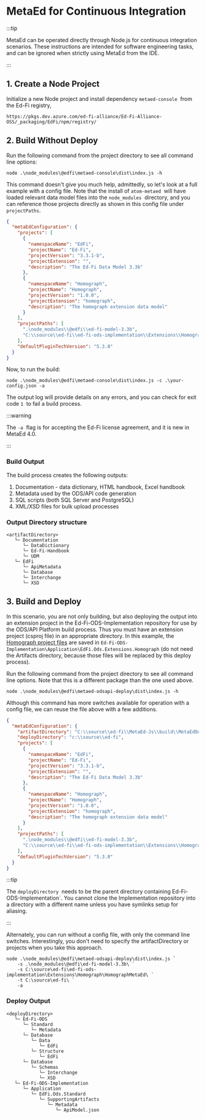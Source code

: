 # MetaEd for Continuous Integration

:::tip

MetaEd can be operated directly through Node.js for continuous
integration scenarios. These instructions are intended for software
engineering tasks, and can be ignored when strictly using MetaEd from the IDE.

:::

## 1. Create a Node Project

Initialize a new Node project and install dependency `metaed-console`  from the
Ed-Fi registry, 

```
https://pkgs.dev.azure.com/ed-fi-alliance/Ed-Fi-Alliance-OSS/_packaging/EdFi/npm/registry/
```

## 2\. Build Without Deploy

Run the following command from the project directory to see all command line
options:

```shell
node .\node_modules\@edfi\metaed-console\dist\index.js -h
```

This command doesn't give you much help, admittedly, so let's look at a full
example with a config file. Note that the install of `atom-metaed`  will have
loaded relevant data model files into the `node_modules`  directory, and you can
reference those projects directly as shown in this config file under
`projectPaths`.

```json
{
  "metaEdConfiguration": {
    "projects": [
      {
        "namespaceName": "EdFi",
        "projectName": "Ed-Fi",
        "projectVersion": "3.3.1-b",
        "projectExtension": "",
        "description": "The Ed-Fi Data Model 3.3b"
      },
      {
        "namespaceName": "Homograph",
        "projectName": "Homograph",
        "projectVersion": "1.0.0",
        "projectExtension": "homograph",
        "description": "The homograph extension data model"
      }
    ],
    "projectPaths": [
      ".\node_modules\\@edfi\\ed-fi-model-3.3b",
      "C:\\source\\ed-fi\\ed-fi-ods-implementation\\Extensions\\Homograph\\HomographMetaEd"
    ],
    "defaultPluginTechVersion": "5.3.0"
  }
}
```

Now, to run the build:

```shell
node .\node_modules\@edfi\metaed-console\dist\index.js -c .\your-config.json -a
```

The output log will provide details on any errors, and you can check for exit
code `1`  to fail a build process.

:::warning

The `-a`  flag is for accepting the Ed-Fi license agreement, and it
is new in MetaEd 4.0.

:::

### Build Output

The build process creates the following outputs:

1. Documentation - data dictionary, HTML handbook, Excel handbook
2. Metadata used by the ODS/API code generation
3. SQL scripts (both SQL Server and PostgreSQL)
4. XML/XSD files for bulk upload processes

### Output Directory structure

```
<artifactDirectory>
   └─ Documentation
      └─ DataDictionary
      └─ Ed-Fi-Handbook
      └─ UDM
   └─ EdFi
      └─ ApiMetadata
      └─ Database
      └─ Interchange
      └─ XSD
```

## 3\. Build and Deploy

In this scenario, you are not only building, but also deploying the output into
an extension project in the Ed-Fi-ODS-Implementation repository for use by the
ODS/API Platform build process. Thus you must have an extension project (csproj
file) in an appropriate directory. In this example, the [Homograph project
files](https://github.com/Ed-Fi-Alliance-OSS/Ed-Fi-Extensions/tree/main/Extensions/EdFi.Ods.Extensions.Homograph)
are saved in
`Ed-Fi-ODS-Implementation\Application\EdFi.Ods.Extensions.Homograph` (do not
need the Artifacts directory, because those files will be replaced by this
deploy process).

Run the following command from the project directory to see all command line
options. Note that this is a different package than the one used above.

```shell
node .\node_modules\@edfi\metaed-odsapi-deploy\dist\index.js -h
```

Although this command has more switches available for operation with a config
file, we can reuse the file above with a few additions.

```json
{
  "metaEdConfiguration": {
    "artifactDirectory": "C:\\source\\ed-fi\\MetaEd-Js\\build\\MetaEdOutput",
    "deployDirectory": "c:\\source\\ed-fi",
    "projects": [
      {
        "namespaceName": "EdFi",
        "projectName": "Ed-Fi",
        "projectVersion": "3.3.1-b",
        "projectExtension": "",
        "description": "The Ed-Fi Data Model 3.3b"
      },
      {
        "namespaceName": "Homograph",
        "projectName": "Homograph",
        "projectVersion": "1.0.0",
        "projectExtension": "homograph",
        "description": "The homograph extension data model"
      }
    ],
    "projectPaths": [
      ".\node_modules\\@edfi\\ed-fi-model-3.3b",
      "C:\\source\\ed-fi\\ed-fi-ods-implementation\\Extensions\\Homograph\\HomographMetaEd"
    ],
    "defaultPluginTechVersion": "5.3.0"
  }
}
```

:::tip

The `deployDirectory`  needs to be the parent directory containing
Ed-Fi-ODS-Implementation`. You cannot clone the Implementation repository
into a directory with a different name unless you have symlinks setup for
aliasing.

:::

Alternately, you can run without a config file, with only the command line
switches. Interestingly, you don't need to specify the artifactDirectory or
projects when you take this approach.

```shell
node .\node_modules\@edfi\metaed-odsapi-deploy\dist\index.js `
	-s .\node_modules\@edfi\ed-fi-model-3.3b\ `
	-s C:\source\ed-fi\ed-fi-ods-implementation\Extensions\Homograph\HomographMetaEd\ `
	-t C:\source\ed-fi\ `
    -a
```

### Deploy Output

```shell
<deployDirectory>
   └─ Ed-Fi-ODS
      └─ Standard
         └─ Metadata
      └─ Database
         └─ Data
            └─ EdFi
         └─ Structure
            └─ EdFi
      └─ Database
         └─ Schemas
            └─ Interchange
            └─ XSD
   └─ Ed-Fi-ODS-Implementation
      └─ Application
         └─ EdFi.Ods.Standard
            └─ SupportingArtifacts
               └─ Metadata
                  └─ ApiModel.json
```
